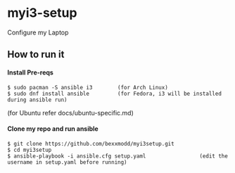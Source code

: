 # myi3-setup
Configure my Laptop

## How to run it
#### Install Pre-reqs
```
$ sudo pacman -S ansible i3        (for Arch Linux)
$ sudo dnf install ansible         (for Fedora, i3 will be installed during ansible run)
```
(for Ubuntu refer docs/ubuntu-specific.md)

#### Clone my repo and run ansible
```
$ git clone https://github.com/bexxmodd/myi3setup.git
$ cd myi3setup
$ ansible-playbook -i ansible.cfg setup.yaml                 (edit the username in setup.yaml before running)
```
